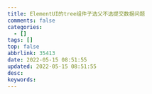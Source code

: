 ```yaml
---
title: ElementUI的tree组件子选父不选提交数据问题
comments: false
categories:
  - []
tags: []
top: false
abbrlink: 35413
date: 2022-05-15 08:51:55
updated: 2022-05-15 08:51:55
desc:
keywords:
---
```

